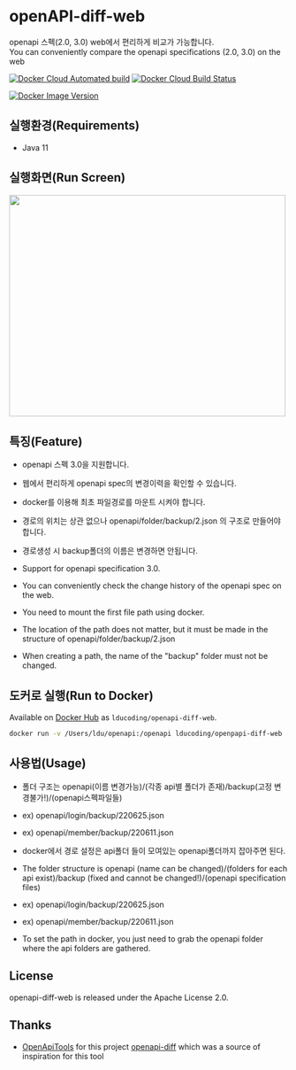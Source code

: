 # openAPI-diff-web

openapi 스펙(2.0, 3.0) web에서 편리하게 비교가 가능합니다. <br>
You can conveniently compare the openapi specifications (2.0, 3.0) on the web

[![Docker Cloud Automated build](https://img.shields.io/docker/cloud/automated/openapitools/openapi-diff)](https://hub.docker.com/repository/docker/lducoding/openapi-diff-web)
[![Docker Cloud Build Status](https://img.shields.io/docker/cloud/build/openapitools/openapi-diff)](https://hub.docker.com/repository/docker/lducoding/openapi-diff-web)

[![Docker Image Version](https://img.shields.io/docker/v/lducoding/openapi-diff-web)](https://hub.docker.com/r/lducoding/openapi-diff-web/tags)

## 실행환경(Requirements)

* Java 11

## 실행화면(Run Screen)
<img src="https://user-images.githubusercontent.com/72716345/175814321-2e3bc5d4-6894-49cd-8ea6-bd0d16086a80.jpeg"  width="500" height="400"/>



## 특징(Feature)

* openapi 스펙 3.0을 지원합니다.
* 웹에서 편리하게 openapi spec의 변경이력을 확인할 수 있습니다.
* docker를 이용해 최초 파일경로를 마운트 시켜야 합니다.
* 경로의 위치는 상관 없으나 openapi/folder/backup/2.json 의 구조로 만들어야 합니다.
* 경로생성 시 backup폴더의 이름은 변경하면 안됩니다. <br>

* Support for openapi specification 3.0.
* You can conveniently check the change history of the openapi spec on the web.
* You need to mount the first file path using docker.
* The location of the path does not matter, but it must be made in the structure of openapi/folder/backup/2.json
* When creating a path, the name of the "backup" folder must not be changed.

## 도커로 실행(Run to Docker)

Available on [Docker Hub](https://hub.docker.com/repository/docker/lducoding/openapi-diff-web) as `lducoding/openapi-diff-web`.

```bash
docker run -v /Users/ldu/openapi:/openapi lducoding/openpapi-diff-web
```

## 사용법(Usage)

* 폴더 구조는 openapi(이름 변경가능)/(각종 api별 폴더가 존재)/backup(고정 변경불가!)/(openapi스펙파일들)
* ex) openapi/login/backup/220625.json
* ex) openapi/member/backup/220611.json
* docker에서 경로 설정은 api폴더 들이 모여있는 openapi폴더까지 잡아주면 된다. <br>

* The folder structure is openapi (name can be changed)/(folders for each api exist)/backup (fixed and cannot be changed!)/(openapi specification files)
* ex) openapi/login/backup/220625.json
* ex) openapi/member/backup/220611.json
* To set the path in docker, you just need to grab the openapi folder where the api folders are gathered.

## License

openapi-diff-web is released under the Apache License 2.0.

## Thanks

* [OpenApiTools](https://github.com/OpenAPITools) for this project [openapi-diff](https://github.com/OpenAPITools/openapi-diff) 
  which was a source of inspiration for this tool
